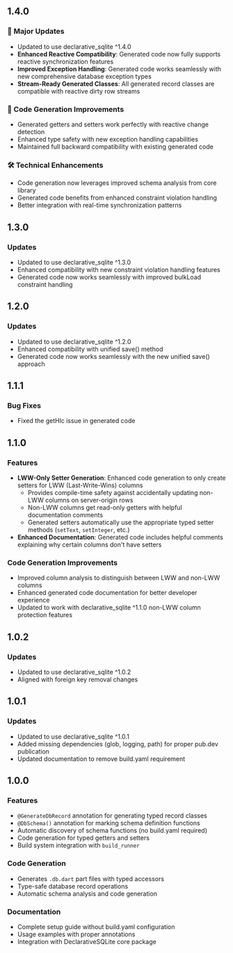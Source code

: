 ## 1.4.0

### 🚀 Major Updates
- Updated to use declarative_sqlite ^1.4.0
- **Enhanced Reactive Compatibility**: Generated code now fully supports reactive synchronization features
- **Improved Exception Handling**: Generated code works seamlessly with new comprehensive database exception types
- **Stream-Ready Generated Classes**: All generated record classes are compatible with reactive dirty row streams

### 🎯 Code Generation Improvements
- Generated getters and setters work perfectly with reactive change detection
- Enhanced type safety with new exception handling capabilities
- Maintained full backward compatibility with existing generated code

### 🛠️ Technical Enhancements
- Code generation now leverages improved schema analysis from core library
- Generated code benefits from enhanced constraint violation handling
- Better integration with real-time synchronization patterns

## 1.3.0

### Updates
- Updated to use declarative_sqlite ^1.3.0
- Enhanced compatibility with new constraint violation handling features
- Generated code now works seamlessly with improved bulkLoad constraint handling

## 1.2.0

### Updates
- Updated to use declarative_sqlite ^1.2.0
- Enhanced compatibility with unified save() method
- Generated code now works seamlessly with the new unified save() approach

## 1.1.1

### Bug Fixes
- Fixed the getHlc issue in generated code

## 1.1.0

### Features
- **LWW-Only Setter Generation**: Enhanced code generation to only create setters for LWW (Last-Write-Wins) columns
  - Provides compile-time safety against accidentally updating non-LWW columns on server-origin rows
  - Non-LWW columns get read-only getters with helpful documentation comments
  - Generated setters automatically use the appropriate typed setter methods (`setText`, `setInteger`, etc.)
- **Enhanced Documentation**: Generated code includes helpful comments explaining why certain columns don't have setters

### Code Generation Improvements
- Improved column analysis to distinguish between LWW and non-LWW columns
- Enhanced generated code documentation for better developer experience
- Updated to work with declarative_sqlite ^1.1.0 non-LWW column protection features

## 1.0.2

### Updates
- Updated to use declarative_sqlite ^1.0.2
- Aligned with foreign key removal changes

## 1.0.1

### Updates
- Updated to use declarative_sqlite ^1.0.1
- Added missing dependencies (glob, logging, path) for proper pub.dev publication
- Updated documentation to remove build.yaml requirement

## 1.0.0

### Features
- `@GenerateDbRecord` annotation for generating typed record classes
- `@DbSchema()` annotation for marking schema definition functions
- Automatic discovery of schema functions (no build.yaml required)
- Code generation for typed getters and setters
- Build system integration with `build_runner`

### Code Generation
- Generates `.db.dart` part files with typed accessors
- Type-safe database record operations
- Automatic schema analysis and code generation

### Documentation
- Complete setup guide without build.yaml configuration
- Usage examples with proper annotations
- Integration with DeclarativeSQLite core package